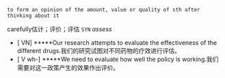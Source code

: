 ```
to form an opinion of the amount, value or quality of sth after thinking about it 
```

carefully估计；评价；评估
`SYN` _assess_
- [ VN]
    **•**Our research attempts to evaluate the effectiveness of the different drugs.我们的研究试图对不同药物的疗效进行评估。
- [ V wh-]
    **•**We need to evaluate how well the policy is working.我们需要对这一政策产生的效果作出评价。
